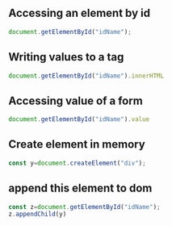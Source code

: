 ## Accessing an element by id


```javaScript
document.getElementById("idName");
```
## Writing values to a tag
```javaScript
document.getElementById("idName").innerHTML
```
## Accessing value of a form
```javaScript
document.getElementById("idName").value
```
## Create element in memory 
```javaScript
const y=document.createElement("div");
```
## append this element to dom
```javaScript
const z=document.getElementById("idName");
z.appendChild(y)